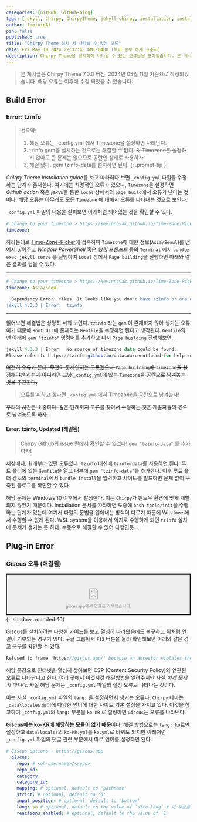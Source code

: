 ```yaml
---
categories: [GitHub, GitHub-blog]
tags: [jekyll, Chirpy, ChirpyTheme, jekyll_chirpy, installation, install, Error]
author: lamininA1
pin: false
published: true
title: "Chirpy Theme 설치 시 나타날 수 있는 오류"
date: Fri May 10 2024 22:32:45 GMT-0400 (북미 동부 하계 표준시)
description: Chirpy Theme을 설치하여 나타날 수 있는 오류들을 모아놓습니다. 본 게시글은 추후 계속 수정됩니다.
---
```


> 본 게시글은 Chirpy Theme 7.0.0 버전, 2024년 05월 11일 기준으로 작성되었습니다.
> 해당 오류는 이후에 수정 되었을 수 있습니다.

## Build Error

### Error: tzinfo

> 선요약:
> 1. 해당 오류는 _config.yml 에서 Timezone을 설정하면 나타난다.
> 2. tzinfo gem을 설치하는 것으로는 해결할 수 없다.
> ~~3. Timezone은 설정하지 않아도 큰 문제는 없으므로 공란인 상태로 사용하자.~~
> 4. 해결 됐다. gem tzinfo-data를 설치하면 된다.
{: .prompt-tip }


*Chirpy Theme installation guide*를 보고 따라하다 보면 `_config.yml` 파일을 수정하는 단계가 존재한다. 여기에는 치명적인 오류가 있으니, `Timezone`을 설정하면 *Github action* 혹은 *jekyll*을 통한 `local` 상에서의 `page build`에서 오류가 난다는 것이다. 해당 오류는 아무래도 모든 `Timezone` 에 대해서 오류를 나타내는 것으로 보인다.

 `_config.yml` 파일의 내용을 살펴보면 아래처럼 되어있는 것을 확인할 수 있다.

```yaml
# Change to your timezone > https://kevinnovak.github.io/Time-Zone-Picker
timezone: 
```

하라는대로 [Time-Zone-Picker](https://kevinnovak.github.io/Time-Zone-Picker)에 접속하여 `Timezone`에 대한 정보(`Asia/Seoul`)를 얻어서 넣어주고 *Window PowerShell* 혹은 *명령 프롬프트* 등의 `Terminal` 에서 `bundle exec jekyll serve` 를 실행하여 `Local` 상에서 `Page building`을 진행하면 아래와 같은 결과를 얻을 수 있다.

---

```yaml
# Change to your timezone > https://kevinnovak.github.io/Time-Zone-Picker
timezone: Asia/Seoul
```

```powershell
  Dependency Error: Yikes! It looks like you don't have tzinfo or one of its dependencies installed. In order to use Jekyll as currently configured, you'll need to install this gem. If you've run Jekyll with `bundle exec`, ensure that you have included the tzinfo gem in your Gemfile as well. The full error message from Ruby is: 'cannot load such file -- tzinfo' If you run into trouble, you can find helpful resources at https://jekyllrb.com/help/!
jekyll 4.3.3 | Error:  tzinfo
```

---

  읽어보면 해결법은 상당히 쉬워 보인다. `tzinfo` 라는 `gem` 이 존재하지 않아 생기는 오류이기 때문에 `Root dir`에 존재하는 `Gemfile`을 수정하면 된다고 생각된다. `Gemfile`의 맨 아래에 `gem "tzinfo"` 명령어를 추가하고 다시 `Page building` 진행해보면...

```powershell
jekyll 4.3.3 | Error:  No source of timezone data could be found.
Please refer to https://tzinfo.github.io/datasourcenotfound for help resolving this error.
```

~~여전히 오류가 뜬다. 무엇이 문제인지는 모르겠으나 `Page building`에 `Timezone`을 설정해야만 하는게 아니라면 그냥 `_config.yml`에 있는 `Timezone`을 공란으로 남겨놓는 것을 추천한다.~~

> ~~오류를 피하고 싶다면 `_config.yml` 에서 Timezone을 공란으로 남겨놓자!~~

~~우리의 시간은 소중하다. 깊은 단계까지 오류를 찾아서 수정하는 것은 개발자들의 몫으로 남겨놓도록 하자.~~

#### Error: tzinfo; Updated (해결됨)

>Chirpy Github의 issue 란에서 확인할 수 있었다! `gem "tzinfo-data"` 를 추가하자!

세상에나, 원래부터 있던 오류였다. `tzinfo` 대신에 `tzinfo-data`를 사용하면 된다. 루트 폴더에 있는 `Gemfile`을 열고 내부에 `gem "tzinfo-data"`를 추가한다. 이후 루트 폴더 경로의 `terminal`에서 `bundle install`을 입력하고 사이트를 빌드하면 문제 없이 구축된 블로그를 확인할 수 있다.

해당 문제는 Windows 10 이후에서 발생한다. 이는 `Chirpy`가 윈도우 환경에 맞게 개발되지 않았기 때문이다. Installation 문서를 따라하면 도중에 `bash tools/init`을 수행하는 단계가 있는데 여기서 파일의 문법을 읽어내는 방식이 다르기 때문에 Windows에서 수행할 수 없게 된다. WSL system을 이용해서 억지로 수행하게 되면 `tzinfo` 설치에 문제가 생기는 듯 하다. 수동으로 해결할 수 있어 다행인듯...

## Plug-in Error

### Giscus 오류 (해결됨)

![image](/assets/img/2024-05-14-Chirpy-Theme-설치-시-나타날-수-있는-오류-1/Pasted-image-20240514122921.png){: .shadow .rounded-10}

Giscus를 설치하려는 다양한 가이드를 보고 열심히 따라왔음에도 불구하고 위처럼 연결이 거부되는 경우가 있다. 구글 크롬에서 `F12` 버튼을 눌러 확인해보면 아래와 같은 경고 문구를 확인할 수 있다.

```scss
Refused to frame 'https://giscus.app/' because an ancestor violates the following Content Security Policy directive: "frame-ancestors 'self'".
```

해당 문장으로 인터넷을 열심히 찾아보면 CSP (Content Security Policy)와 연관된 오류로 나타난다고 한다. 여러 곳에서 이것저것 해결방법을 알려주지만 사실 *이게 문제가 아니다.* 사실 해당 문제는 `_config.yml` 파일의 설정 오류로 나타나는 것이다.

이는 사실 `_config.yml` 파일의 `lang:` 을 설정하면서 생기는 오류다. `Chirpy` 테마는 `_data\locales` 폴더에 다양한 언어에 대한 사이트 기본 설정을 가지고 있다. 이것을 참고하여 `_config.yml`의 `lang:` 부분을 `ko-KR` 로 설정하면 `Giscus`는 오류를 나타낸다.

  **Giscus에는 ko-KR에 해당하는 모듈이 없기 때문**이다. 해결 방법으로는 `lang: ko`로만 설정하고 `data\locales`의 `ko-KR.yml`를 `ko.yml`로 바꿔도 되지만 아래처럼 `_config.yml` 파일의 댓글 관련 부분에서 따로 언어를 설정하면 된다.

```yml
# Giscus options › https://giscus.app
  giscus:
    repo: # <gh-username>/<repo>
    repo_id:
    category:
    category_id:
    mapping: # optional, default to 'pathname'
    strict: # optional, default to '0'
    input_position: # optional, default to 'bottom'
    lang: ko # optional, default to the value of `site.lang` # 이 부분을 바꾸면 된다.
    reactions_enabled: # optional, default to the value of `1`
```

